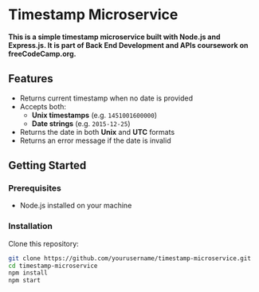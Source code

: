 # Timestamp Microservice

<b>This is a simple timestamp microservice built with Node.js and Express.js. It is part of Back End Development and APIs coursework on freeCodeCamp.org.</b>

<h2>Features</h2>

- Returns current timestamp when no date is provided
- Accepts both:
  - **Unix timestamps** (e.g. `1451001600000`)
  - **Date strings** (e.g. `2015-12-25`)
- Returns the date in both **Unix** and **UTC** formats
- Returns an error message if the date is invalid

<h2>Getting Started</h2>


<h3>Prerequisites</h3> 

- Node.js installed on your machine

<h3>Installation</h3>

Clone this repository:

   ```bash
   git clone https://github.com/yourusername/timestamp-microservice.git
   cd timestamp-microservice
   npm install
   npm start

